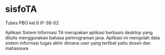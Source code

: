 # sisfoTA
Tubes PBO kel.6 IF-38-02

Aplikasi Sistem Informasi TA merupakan aplikasi berbasis desktop
yang ditulis menggunakan bahasa pemrograman java.
Aplikasi ini mengolah data sistem informasi tugas akhir dimana
user yang terlibat yaitu dosen dan mahasiswa
